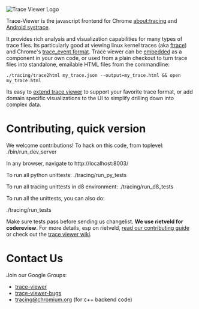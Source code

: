 
<!-- Copyright 2015 The Chromium Authors. All rights reserved.
     Use of this source code is governed by a BSD-style license that can be
     found in the LICENSE file.
-->
![Trace Viewer Logo](https://raw.githubusercontent.com/catapult-project/catapult/master/tracing/images/trace-viewer-circle-blue.png)

Trace-Viewer is the javascript frontend for Chrome [about:tracing](http://dev.chromium.org/developers/how-tos/trace-event-profiling-tool) and [Android
systrace](http://developer.android.com/tools/help/systrace.html).

It provides rich analysis and visualization capabilities for many types of trace
files. Its particularly good at viewing linux kernel traces (aka [ftrace](https://www.kernel.org/doc/Documentation/trace/ftrace.txt)) and Chrome's
[trace_event format](https://docs.google.com/document/d/1CvAClvFfyA5R-PhYUmn5OOQtYMH4h6I0nSsKchNAySU/preview). Trace viewer can be [embedded](https://github.com/catapult-project/catapult/wiki/Embedding-Trace-Viewer) as a component in your own code, or used from a plain checkout to turn trace files into standalone, emailable HTML files from the commandline:

    ./tracing/trace2html my_trace.json --output=my_trace.html && open my_trace.html

Its easy to [extend trace viewer](https://github.com/catapult-project/catapult/wiki/Extending-and-Customizing-Trace-Viewer) to support your favorite trace format, or add domain specific visualizations to the UI to simplify drilling down into complex data.

Contributing, quick version
===========================================================================
We welcome contributions! To hack on this code, from toplevel:
  ./bin/run_dev_server

In any browser, navigate to
  http://localhost:8003/

To run all python unittests:
  ./tracing/run_py_tests

To run all tracing unittests in d8 environment:
 ./tracing/run_d8_tests

To run all the unittests, you can also do:

 ./tracing/run_tests

Make sure tests pass before sending us changelist. **We use rietveld for codereview**. For more details, esp on rietveld, [read our contributing guide](https://github.com/catapult-project/catapult/blob/master/CONTRIBUTING.md) or check out the [trace viewer wiki](https://github.com/catapult-project/catapult/wiki/Trace-Viewer-Getting-Started).

Contact Us
===========================================================================
Join our Google Groups:
* [trace-viewer](https://groups.google.com/forum/#!forum/trace-viewer)
* [trace-viewer-bugs](https://groups.google.com/forum/#!forum/trace-viewer-bugs)
* [tracing@chromium.org](https://groups.google.com/a/chromium.org/forum/#!forum/tracing) (for c++ backend code)